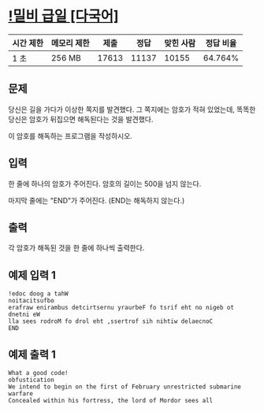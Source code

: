 # [!밀비 급일 [다국어]](https://www.acmicpc.net/problem/11365)

| 시간 제한 | 메모리 제한 | 제출 | 정답 | 맞힌 사람 | 정답 비율 |
| --- | --- | --- | --- | --- | --- |
| 1 초 | 256 MB | 17613 | 11137 | 10155 | 64.764% |

## 문제

당신은 길을 가다가 이상한 쪽지를 발견했다. 그 쪽지에는 암호가 적혀 있었는데, 똑똑한 당신은 암호가 뒤집으면 해독된다는 것을 발견했다.

이 암호를 해독하는 프로그램을 작성하시오.

## 입력

한 줄에 하나의 암호가 주어진다. 암호의 길이는 500을 넘지 않는다.

마지막 줄에는 "END"가 주어진다. (END는 해독하지 않는다.)

## 출력

각 암호가 해독된 것을 한 줄에 하나씩 출력한다.

## 예제 입력 1

```
!edoc doog a tahW
noitacitsufbo
erafraw enirambus detcirtsernu yraurbeF fo tsrif eht no nigeb ot dnetni eW
lla sees rodroM fo drol eht ,ssertrof sih nihtiw delaecnoC
END

```

## 예제 출력 1

```
What a good code!
obfustication
We intend to begin on the first of February unrestricted submarine warfare
Concealed within his fortress, the lord of Mordor sees all
```
